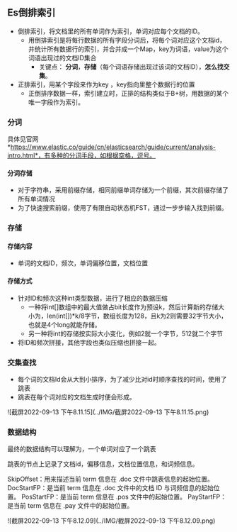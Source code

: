 ## Es倒排索引

* 倒排索引，将文档里的所有单词作为索引，单词对应每个文档的ID。
  * 用倒排索引是将每行数据的所有字段分词后，将每个词对应这个文档id，并统计所有数据行的索引，并合并成一个Map，key为词语，value为这个词语出现过的文档ID集合
    *  关键点： **分词**，**存储**（每个词语存储出现过该词的文档ID），**怎么找交集**。
* 正排索引，用某个字段来作为key ，key指向里整个数据行的位置
  * 正倒排序数据一样，索引建立时，正排的结构类似于B+树，用数据的某个唯一字段作为索引。





### 分词

具体见官网*https://www.elastic.co/guide/cn/elasticsearch/guide/current/analysis-intro.html*，有多种的分词手段，如根据空格，逗号。

#### 分词存储

* 对于字符串，采用前缀存储，相同前缀单词存储为一个前缀，其次前缀存储了所有单词情况
* 为了快速搜索前缀，使用了有限自动状态机FST，通过一步步输入找到前缀。





### 存储

#### 存储内容

* 单词的文档ID，频次，单词偏移位置，文档位置



#### 存储方式

* 针对ID和频次这种int类型数据，进行了相应的数据压缩
  * 一种将int[]数组中的最大值做占bit长度作为预设k，然后计算新的存储大小为，len(int[])*k/8字节，数组长度为128，且k为2则需要32字节大小，也就是4个long就能存储。
  * 另一种将int的存储按实际大小变化，例如2就一个字节，512就二个字节
* 将ID和频次拼接，其他字段也类似压缩也拼接一起。





### 交集查找

* 每个词的文档Id会从大到小排序，为了减少比对id时顺序查找的时间，使用了跳表
* 跳表在每个词对应的文档生成时便会形成。

![截屏2022-09-13 下午8.11.15](../IMG/截屏2022-09-13 下午8.11.15.png)



### 数据结构

最终的数据结构可以理解为，一个单词对应了一个跳表

跳表的节点上记录了文档id，偏移信息，文档位置信息，和词频信息。

SkipOffset：用来描述当前 term 信息在 .doc 文件中跳表信息的起始位置。
DocStartFP：是当前 term 信息在 .doc 文件中的文档 ID 与词频信息的起始位置。
PosStartFP：是当前 term 信息在 .pos 文件中的起始位置。
PayStartFP：是当前 term 信息在 .pay 文件中的起始位置。

![截屏2022-09-13 下午8.12.09](../IMG/截屏2022-09-13 下午8.12.09.png)





